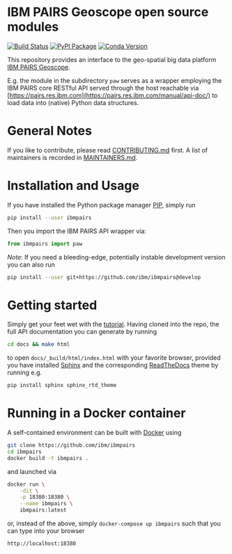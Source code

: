 # IBM PAIRS Geoscope open source modules

[![Build Status](https://travis-ci.org/IBM/ibmpairs.svg?branch=master)](https://travis-ci.org/IBM/ibmpairs)
[![PyPI Package](https://badge.fury.io/py/ibmpairs.svg)](https://pypi.org/project/ibmpairs/)
[![Conda Version](https://img.shields.io/conda/vn/conda-forge/ibmpairs.svg)](https://anaconda.org/conda-forge/ibmpairs)


This repository provides an interface to the geo-spatial big data platform
[IBM PAIRS Geoscope](https://ibmpairs.mybluemix.net).

E.g. the module in the subdirectory `paw` serves as a wrapper employing the IBM PAIRS
core RESTful API served through the host reachable via
[https://pairs.res.ibm.com](https://pairs.res.ibm.com/manual/api-doc/) to load data into (native)
Python data structures.


# General Notes

If you like to contribute, please read [CONTRIBUTING.md](https://github.com/ibm/ibmpairs/blob/master/CONTRIBUTING.md)
first. A list of maintainers is recorded in [MAINTAINERS.md](https://github.com/ibm/ibmpairs/blob/master/MAINTAINERS.md).


# Installation and Usage

If you have installed the Python package manager [PIP](https://github.com/pypa/pip),
simply run
```Bash
pip install --user ibmpairs
```
Then you import the IBM PAIRS API wrapper via:
```Python
from ibmpairs import paw
```
*Note*: If you need a bleeding-edge, potentially instable development version you
can also run
```Bash
pip install --user git+https://github.com/ibm/ibmpairs@develop
```


# Getting started

Simply get your feet wet with the [tutorial](https://github.com/ibm/ibmpairs/blob/master/tutorials/IBM-PAIRS-API-wrapper-tutorial.ipynb).
Having cloned into the repo, the full API documentation you can generate by running
```Bash
cd docs && make html
```
to open `docs/_build/html/index.html` with your favorite browser, provided you
have installed [Sphinx](https://www.sphinx-doc.org/) and the corresponding
[ReadTheDocs](https://readthedocs.org/) theme by running e.g.
```Bash
pip install sphinx sphinx_rtd_theme
```


# Running in a Docker container

A self-contained environment can be built with [Docker](http://www.docker.com) using
```Bash
git clone https://github.com/ibm/ibmpairs
cd ibmpairs
docker build -t ibmpairs .
```
and launched via
```Bash
docker run \
    -dit \
    -p 18380:18380 \
    --name ibmpairs \
    ibmpairs:latest
```
or, instead of the above, simply `docker-compose up ibmpairs` such that you can type
into your browser
```
http://localhost:18380
```
